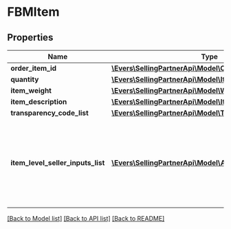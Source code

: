 # FBMItem

## Properties
Name | Type | Description | Notes
------------ | ------------- | ------------- | -------------
**order_item_id** | [**\Evers\SellingPartnerApi\Model\OrderItemId**](OrderItemId.md) |  | 
**quantity** | [**\Evers\SellingPartnerApi\Model\ItemQuantity**](ItemQuantity.md) |  | 
**item_weight** | [**\Evers\SellingPartnerApi\Model\Weight**](Weight.md) |  | [optional] 
**item_description** | [**\Evers\SellingPartnerApi\Model\ItemDescription**](ItemDescription.md) |  | [optional] 
**transparency_code_list** | [**\Evers\SellingPartnerApi\Model\TransparencyCodeList**](TransparencyCodeList.md) |  | [optional] 
**item_level_seller_inputs_list** | [**\Evers\SellingPartnerApi\Model\AdditionalSellerInputsList**](AdditionalSellerInputsList.md) | A list of additional seller inputs required to ship this item using the chosen shipping service. | [optional] 

[[Back to Model list]](../README.md#documentation-for-models) [[Back to API list]](../README.md#documentation-for-api-endpoints) [[Back to README]](../README.md)


